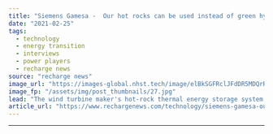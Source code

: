 ```yaml
---
title: "Siemens Gamesa -  Our hot rocks can be used instead of green hydrogen for zero-emissions industrial heat"
date: "2021-02-25"
tags: 
  - technology
  - energy transition
  - interviews
  - power players
  - recharge news
source: "recharge news"
image_url: "https://images-global.nhst.tech/image/elBkSGFRclJFdDR5MDQrR2VzbjJVVm5hS1Q0QThPNFg3RWczR1llcDNoOD0=/nhst/binary/5bd25b33e8fa0931de94d58949291c57"
image_fp: "/assets/img/post_thumbnails/27.jpg"
lead: "The wind turbine maker's hot-rock thermal energy storage system has attracted huge interest from heavy industry, the head of the programme tells Leigh Collins"
article_url: "https://www.rechargenews.com/technology/siemens-gamesa-our-hot-rocks-can-be-used-instead-of-green-hydrogen-for-zero-emissions-industrial-heat/2-1-969568"
---
```


---
